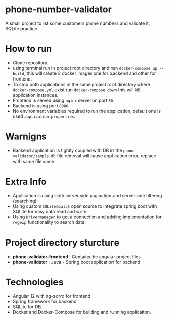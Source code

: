 # phone-number-validator
A small project to list some customers phone numbers and validate it, SQLite practice 


# How to run 
- Clone repository.
- using terminal run in project root directory and run `docker-compose up --build`, this will create 2 docker images one for backend and other for frontend.
- To stop both applications in the same project root directory where `docker-compose.yml` exist run `docker-compose down` this will kill application instances. 
- Frontend is served using `nginx` server on port `80`.
- Backend is using port `8080`.
- No environment variables required to run the application, default one is used `application.properties`. 

# Warnigns
- Backend application is tightly coupled with DB in the `phone-validator/sample.db` file removal will cause application error, replace with same file name.

# Extra Info
- Application is using both server side pagination and server side filtering (searching) 
- Using custom `SQLiteDialct` open source to integrate spring boot with SQLite for easy data read and write.
- Using `Drivermanager` to get a connection and adding implementation for `regexp` functionality to search data. 

# Project directory sturcture 
- **phone-validator-frontend** : Contains the angular project files
- **phone-validator** : Java - Spring boot application for backend


# Technologies 
- Angular 12 with ng-zorro for frontend 
- Spring framework for backend
- SQLite for DB.
- Docker and Docker-Compose for building and running applicaiton.

